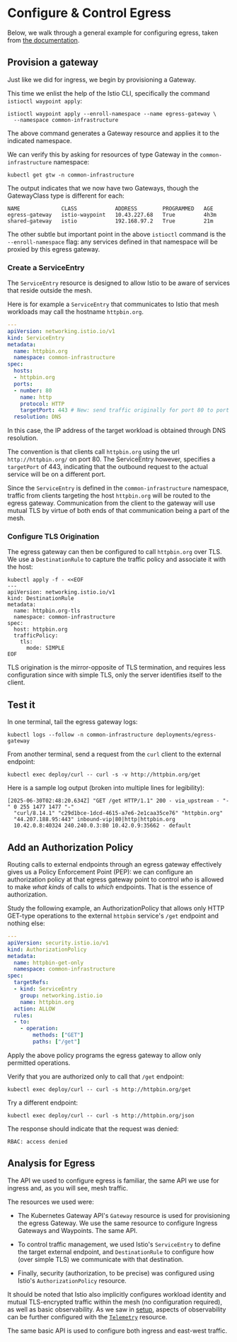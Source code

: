 # Configure & Control Egress

Below, we walk through a general example for configuring egress, taken from [the documentation](https://ambientmesh.io/docs/traffic/mesh-egress/).

## Provision a gateway

Just like we did for ingress, we begin by provisioning a Gateway.

This time we enlist the help of the Istio CLI, specifically the command `istioctl waypoint apply`:

```shell
istioctl waypoint apply --enroll-namespace --name egress-gateway \
  --namespace common-infrastructure
```

The above command generates a Gateway resource and applies it to the indicated namespace.

We can verify this by asking for resources of type Gateway in the `common-infrastructure` namespace:

```shell
kubectl get gtw -n common-infrastructure
```

The output indicates that we now have two Gateways, though the GatewayClass type is different for each:

```console
NAME             CLASS            ADDRESS        PROGRAMMED   AGE
egress-gateway   istio-waypoint   10.43.227.68   True         4h3m
shared-gateway   istio            192.168.97.2   True         21m
```

The other subtle but important point in the above `istioctl` command is the `--enroll-namespace` flag:  any services defined in that namespace will be proxied by this egress gateway.

### Create a ServiceEntry

The `ServiceEntry` resource is designed to allow Istio to be aware of services that reside outside the mesh.

Here is for example a `ServiceEntry` that communicates to Istio that mesh workloads may call the hostname `httpbin.org`.

```yaml
---
apiVersion: networking.istio.io/v1
kind: ServiceEntry
metadata:
  name: httpbin.org
  namespace: common-infrastructure
spec:
  hosts:
  - httpbin.org
  ports:
  - number: 80
    name: http
    protocol: HTTP
    targetPort: 443 # New: send traffic originally for port 80 to port 443
  resolution: DNS
```

In this case, the IP address of the target workload is obtained through DNS resolution.

The convention is that clients call `httpbin.org` using the url `http://httpbin.org/` on port 80.
The ServiceEntry however, specifies a `targetPort` of 443, indicating that the outbound request to the actual service will be on a different port.

Since the `ServiceEntry` is defined in the `common-infrastructure` namespace, traffic from clients targeting the host `httpbin.org` will be routed to the egress gateway.
Communication from the client to the gateway will use mutual TLS by virtue of both ends of that communication being a part of the mesh.

### Configure TLS Origination

The egress gateway can then be configured to call `httpbin.org` over TLS.
We use a `DestinationRule` to capture the traffic policy and associate it with the host:

```shell
kubectl apply -f - <<EOF
---
apiVersion: networking.istio.io/v1
kind: DestinationRule
metadata:
  name: httpbin.org-tls
  namespace: common-infrastructure
spec:
  host: httpbin.org
  trafficPolicy:
    tls:
      mode: SIMPLE
EOF
```

TLS origination is the mirror-opposite of TLS termination, and requires less configuration since with simple TLS, only the server identifies itself to the client.

## Test it

In one terminal, tail the egress gateway logs:

```shell
kubectl logs --follow -n common-infrastructure deployments/egress-gateway
```

From another terminal, send a request from the `curl` client to the external endpoint:

```shell
kubectl exec deploy/curl -- curl -s -v http://httpbin.org/get
```

Here is a sample log output (broken into multiple lines for legibility):

```console
[2025-06-30T02:48:20.634Z] "GET /get HTTP/1.1" 200 - via_upstream - "-" 0 255 1477 1477 "-" 
  "curl/8.14.1" "c29d1bce-1dcd-4615-a7e6-2e1caa35ce76" "httpbin.org" 
  "44.207.188.95:443" inbound-vip|80|http|httpbin.org 
  10.42.0.8:40324 240.240.0.3:80 10.42.0.9:35662 - default
```

## Add an Authorization Policy

Routing calls to external endpoints through an egress gateway effectively gives us a Policy Enforcement Point (PEP): we can configure an authorization policy at that egress gateway point to control _who_ is allowed to make _what kinds_ of calls to _which_ endpoints.
That is the essence of authorization.

Study the following example, an AuthorizationPolicy that allows only HTTP GET-type operations to the external `httpbin` service's `/get` endpoint and nothing else:

```yaml
---
apiVersion: security.istio.io/v1
kind: AuthorizationPolicy
metadata:
  name: httpbin-get-only
  namespace: common-infrastructure
spec:
  targetRefs:
  - kind: ServiceEntry
    group: networking.istio.io
    name: httpbin.org
  action: ALLOW
  rules:
  - to:
    - operation:
        methods: ["GET"]
        paths: ["/get"]
```

Apply the above policy programs the egress gateway to allow only permitted operations.

Verify that you are authorized only to call that `/get` endpoint:

```shell
kubectl exec deploy/curl -- curl -s http://httpbin.org/get
```

Try a different endpoint:

```shell
kubectl exec deploy/curl -- curl -s http://httpbin.org/json
```

The response should indicate that the request was denied:

```console
RBAC: access denied
```

## Analysis for Egress

The API we used to configure egress is familiar, the same API we use for ingress and, as you will see, mesh traffic.

The resources we used were:

- The Kubernetes Gateway API's `Gateway` resource is used for provisioning the egress Gateway.  We use the same resource to configure Ingress Gateways and Waypoints.  The same API.

- To control traffic management, we used Istio's `ServiceEntry` to define the target external endpoint, and `DestinationRule` to configure how (over simple TLS) we communicate with that destination.

- Finally, security (authorization, to be precise) was configured using Istio's `AuthorizationPolicy` resource.

It should be noted that Istio also implicitly configures workload identity and mutual TLS-encrypted traffic within the mesh (no configuration required), as well as basic observability.
As we saw in [setup](setup.md#configure-access-logging), aspects of observability can be further configured with the [`Telemetry`](https://istio.io/latest/docs/reference/config/telemetry/) resource.

The same basic API is used to configure both ingress and east-west traffic.